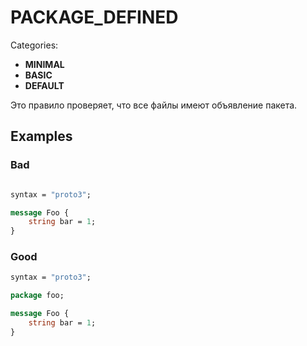 
# PACKAGE_DEFINED

Categories:
- **MINIMAL**
- **BASIC**
- **DEFAULT**

Это правило проверяет, что все файлы имеют объявление пакета.

## Examples

### Bad

```proto

syntax = "proto3";

message Foo {
    string bar = 1;
}

```

### Good

```proto
syntax = "proto3";

package foo;

message Foo {
    string bar = 1;
}
```

